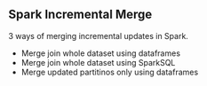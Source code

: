 Spark Incremental Merge
-------------

3 ways of merging incremental updates in Spark.
- Merge join whole dataset using dataframes
- Merge join whole dataset using SparkSQL
- Merge updated partitinos only using dataframes
